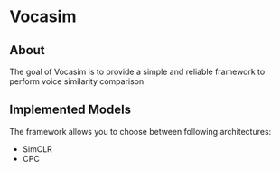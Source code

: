 # Vocasim

## About

The goal of Vocasim is to provide a simple and reliable framework to perform voice similarity comparison

## Implemented Models
The framework allows you to choose between following architectures:
- SimCLR
- CPC
